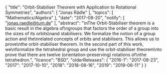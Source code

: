 {
    "title": "Orbit-Stabiliser Theorem with Application to Rotational Symmetries",
    "authors": [
        "Jonas Rädle"
    ],
    "topics": [
        "Mathematics/Algebra"
    ],
    "date": "2017-08-20",
    "notify": [
        "jonas.raedle@tum.de"
    ],
    "abstract": "\nThe Orbit-Stabiliser theorem is a basic result in the algebra of\ngroups that factors the order of a group into the sizes of its orbits\nand stabilisers.  We formalize the notion of a group action and the\nrelated concepts of orbits and stabilisers. This allows us to prove\nthe orbit-stabiliser theorem.  In the second part of this work, we\nformalize the tetrahedral group and use the orbit-stabiliser theorem\nto prove that there are twelve (orientation-preserving) rotations of\nthe tetrahedron.",
    "licence": "BSD",
    "olderReleases": {
        "2016-1": "2017-08-23",
        "2017": "2017-10-10",
        "2018": "2018-08-16",
        "2019": "2019-06-11"
    }
}